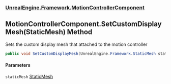 ### [UnrealEngine.Framework](UnrealEngine_Framework.md 'UnrealEngine.Framework').[MotionControllerComponent](MotionControllerComponent.md 'UnrealEngine.Framework.MotionControllerComponent')
## MotionControllerComponent.SetCustomDisplayMesh(StaticMesh) Method
Sets the custom display mesh that attached to the motion controller  
```csharp
public void SetCustomDisplayMesh(UnrealEngine.Framework.StaticMesh staticMesh);
```
#### Parameters
<a name='UnrealEngine_Framework_MotionControllerComponent_SetCustomDisplayMesh(UnrealEngine_Framework_StaticMesh)_staticMesh'></a>
`staticMesh` [StaticMesh](StaticMesh.md 'UnrealEngine.Framework.StaticMesh')  
  
